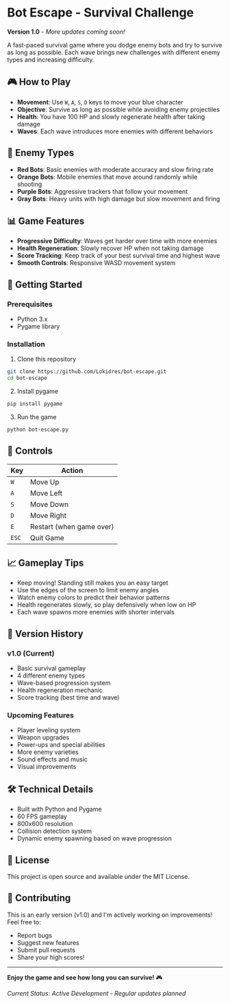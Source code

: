 # Bot Escape - Survival Challenge

**Version 1.0** - *More updates coming soon!*

A fast-paced survival game where you dodge enemy bots and try to survive as long as possible. Each wave brings new challenges with different enemy types and increasing difficulty.

## 🎮 How to Play

- **Movement**: Use `W`, `A`, `S`, `D` keys to move your blue character
- **Objective**: Survive as long as possible while avoiding enemy projectiles
- **Health**: You have 100 HP and slowly regenerate health after taking damage
- **Waves**: Each wave introduces more enemies with different behaviors

## 🤖 Enemy Types

- **Red Bots**: Basic enemies with moderate accuracy and slow firing rate
- **Orange Bots**: Mobile enemies that move around randomly while shooting
- **Purple Bots**: Aggressive trackers that follow your movement
- **Gray Bots**: Heavy units with high damage but slow movement and firing

## 📊 Game Features

- **Progressive Difficulty**: Waves get harder over time with more enemies
- **Health Regeneration**: Slowly recover HP when not taking damage
- **Score Tracking**: Keep track of your best survival time and highest wave
- **Smooth Controls**: Responsive WASD movement system

## 🚀 Getting Started

### Prerequisites
- Python 3.x
- Pygame library

### Installation
1. Clone this repository
```bash
git clone https://github.com/Lokidres/bot-escape.git
cd bot-escape
```

2. Install pygame
```bash
pip install pygame
```

3. Run the game
```bash
python bot-escape.py
```

## 🎯 Controls

| Key | Action |
|-----|--------|
| `W` | Move Up |
| `A` | Move Left |
| `S` | Move Down |
| `D` | Move Right |
| `E` | Restart (when game over) |
| `ESC` | Quit Game |

## 📈 Gameplay Tips

- Keep moving! Standing still makes you an easy target
- Use the edges of the screen to limit enemy angles
- Watch enemy colors to predict their behavior patterns
- Health regenerates slowly, so play defensively when low on HP
- Each wave spawns more enemies with shorter intervals

## 🔄 Version History

### v1.0 (Current)
- Basic survival gameplay
- 4 different enemy types
- Wave-based progression system
- Health regeneration mechanic
- Score tracking (best time and wave)

### Upcoming Features
- Player leveling system
- Weapon upgrades
- Power-ups and special abilities
- More enemy varieties
- Sound effects and music
- Visual improvements

## 🛠️ Technical Details

- Built with Python and Pygame
- 60 FPS gameplay
- 800x600 resolution
- Collision detection system
- Dynamic enemy spawning based on wave progression

## 📝 License

This project is open source and available under the MIT License.

## 🤝 Contributing

This is an early version (v1.0) and I'm actively working on improvements! Feel free to:
- Report bugs
- Suggest new features
- Submit pull requests
- Share your high scores!

---

**Enjoy the game and see how long you can survive!** 🎮

*Current Status: Active Development - Regular updates planned*
